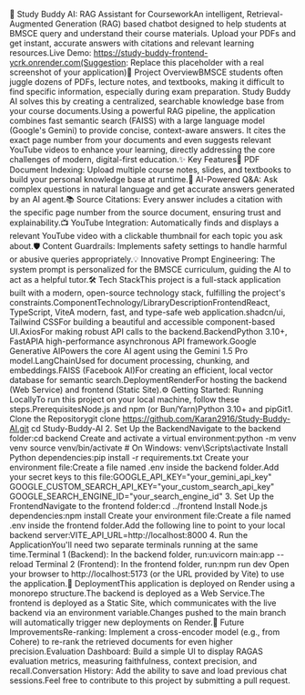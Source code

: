 📖 Study Buddy AI: RAG Assistant for CourseworkAn intelligent, Retrieval-Augmented Generation (RAG) based chatbot designed to help students at BMSCE query and understand their course materials. Upload your PDFs and get instant, accurate answers with citations and relevant learning resources.Live Demo: https://study-buddy-frontend-ycrk.onrender.com(Suggestion: Replace this placeholder with a real screenshot of your application)🚀 Project OverviewBMSCE students often juggle dozens of PDFs, lecture notes, and textbooks, making it difficult to find specific information, especially during exam preparation. Study Buddy AI solves this by creating a centralized, searchable knowledge base from your course documents.Using a powerful RAG pipeline, the application combines fast semantic search (FAISS) with a large language model (Google's Gemini) to provide concise, context-aware answers. It cites the exact page number from your documents and even suggests relevant YouTube videos to enhance your learning, directly addressing the core challenges of modern, digital-first education.✨ Key Features📄 PDF Document Indexing: Upload multiple course notes, slides, and textbooks to build your personal knowledge base at runtime.🤖 AI-Powered Q&A: Ask complex questions in natural language and get accurate answers generated by an AI agent.📚 Source Citations: Every answer includes a citation with the specific page number from the source document, ensuring trust and explainability.📺 YouTube Integration: Automatically finds and displays a relevant YouTube video with a clickable thumbnail for each topic you ask about.🛡️ Content Guardrails: Implements safety settings to handle harmful or abusive queries appropriately.💡 Innovative Prompt Engineering: The system prompt is personalized for the BMSCE curriculum, guiding the AI to act as a helpful tutor.🛠️ Tech StackThis project is a full-stack application built with a modern, open-source technology stack, fulfilling the project's constraints.ComponentTechnology/LibraryDescriptionFrontendReact, TypeScript, ViteA modern, fast, and type-safe web application.shadcn/ui, Tailwind CSSFor building a beautiful and accessible component-based UI.AxiosFor making robust API calls to the backend.BackendPython 3.10+, FastAPIA high-performance asynchronous API framework.Google Generative AIPowers the core AI agent using the Gemini 1.5 Pro model.LangChainUsed for document processing, chunking, and embeddings.FAISS (Facebook AI)For creating an efficient, local vector database for semantic search.DeploymentRenderFor hosting the backend (Web Service) and frontend (Static Site).⚙️ Getting Started: Running LocallyTo run this project on your local machine, follow these steps.PrerequisitesNode.js and npm (or Bun/Yarn)Python 3.10+ and pipGit1. Clone the Repositorygit clone https://github.com/Karan2916/Study-Buddy-AI.git
cd Study-Buddy-AI
2. Set Up the BackendNavigate to the backend folder:cd backend
Create and activate a virtual environment:python -m venv venv
source venv/bin/activate  # On Windows: venv\Scripts\activate
Install Python dependencies:pip install -r requirements.txt
Create your environment file:Create a file named .env inside the backend folder.Add your secret keys to this file:GOOGLE_API_KEY="your_gemini_api_key"
GOOGLE_CUSTOM_SEARCH_API_KEY="your_custom_search_api_key"
GOOGLE_SEARCH_ENGINE_ID="your_search_engine_id"
3. Set Up the FrontendNavigate to the frontend folder:cd ../frontend
Install Node.js dependencies:npm install
Create your environment file:Create a file named .env inside the frontend folder.Add the following line to point to your local backend server:VITE_API_URL=http://localhost:8000
4. Run the ApplicationYou'll need two separate terminals running at the same time.Terminal 1 (Backend): In the backend folder, run:uvicorn main:app --reload
Terminal 2 (Frontend): In the frontend folder, run:npm run dev
Open your browser to http://localhost:5173 (or the URL provided by Vite) to use the application.🚀 DeploymentThis application is deployed on Render using a monorepo structure.The backend is deployed as a Web Service.The frontend is deployed as a Static Site, which communicates with the live backend via an environment variable.Changes pushed to the main branch will automatically trigger new deployments on Render.🔮 Future ImprovementsRe-ranking: Implement a cross-encoder model (e.g., from Cohere) to re-rank the retrieved documents for even higher precision.Evaluation Dashboard: Build a simple UI to display RAGAS evaluation metrics, measuring faithfulness, context precision, and recall.Conversation History: Add the ability to save and load previous chat sessions.Feel free to contribute to this project by submitting a pull request.
